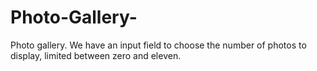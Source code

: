 # Photo-Gallery-
Photo gallery. We have an input field to choose the number of photos to display, limited between zero and eleven.

